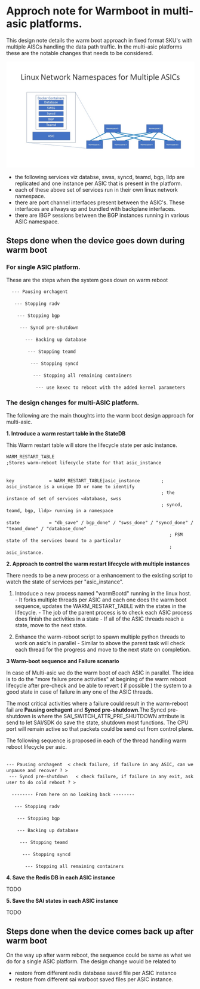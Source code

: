 # Approch note for Warmboot in multi-asic platforms.

This design note details the warm boot approach in fixed format SKU's with multiple AISCs handling the data path traffic.
In the multi-asic platforms these are the notable changes that needs to be considered.

![Multi ASIC namespaces](img/architecture_diagram.jpg)


- the following services viz databse, swss, syncd, teamd, bgp, lldp are replicated and one instance per ASIC that is present in the platform.
- each of these above set of services run in their own linux network namespace.
- there are port channel interfaces present between the ASIC's. These interfaces are allways up and bundled with backplane interfaces.
- there are IBGP sessions between the BGP instances running in various ASIC namespace.

## Steps done when the device goes down during warm boot

### For single ASIC platform.

  These are the steps when the system goes down on warm reboot 

```
  --- Pausing orchagent 
  
   --- Stopping radv
   
    --- Stopping bgp 
    
     --- Syncd pre-shutdown 
      
       --- Backing up database
       
        --- Stopping teamd 
        
         --- Stopping syncd 
         
          --- Stopping all remaining containers 
          
           --- use kexec to reboot with the added kernel parameters

```


### The design changes for multi-ASIC platform.

The following are the main thoughts into the warm boot design approach for multi-asic.

**1. Introduce a warm restart table in the StateDB**

This Warm restart table will store the lifecycle state per asic instance.

```
WARM_RESTART_TABLE
;Stores warm-reboot lifecycle state for that asic_instance


key             = WARM_RESTART_TABLE|asic_instance        ; asic_instance is a unique ID or name to identify
                                                          ; the instance of set of services <database, swss
                                                          ; syncd, teamd, bgp, lldp> running in a namespace

state           = "db_save" / bgp_done" / "swss_done" / "syncd_done" / "teamd_done" / "database_done"
                                                             ; FSM state of the services bound to a particular 
                                                             ; asic_instance.
```


**2. Approach to control the warm restart lifecycle with multiple instances**

There needs to be a new process or a enhancement to the existing script to watch the state of services per "asic_instance".

  1. Introduce a new process named "warmBootd" running in the linux host.
    - It forks multiple threads per ASIC and each one does the warm boot sequence, updates the WARM_RESTART_TABLE with the states in the lifecycle.
    - The job of the parent process is to check each ASIC process does finish the activities in a state 
    - If all of the ASIC threads reach a state, move to the next state.
    
  2. Enhance the warm-reboot script to spawn multiple python threads to work on asic's in parallel 
    - Similar to above the parent task will check each thread for the progress and move to the next state on completion.

**3 Warm-boot sequence and Failure scenario**

   In case of Multi-asic we do the warm boot of each ASIC in parallel. The idea is to do the "more failure prone activities" at begining of the warm reboot lifecycle after pre-check and be able to revert ( if possible ) the system to a good state in case of failure in any one of the ASIC threads.
   
   The most critical activities where a failure could result in the warm-reboot fail are **Pausing orchagent** and **Syncd pre-shutdown**.The Syncd pre-shutdown is where the SAI_SWITCH_ATTR_PRE_SHUTDOWN attribute is send to let SAI/SDK do save the state, shutdown most functions. The CPU port will remain active so that packets could be send out from control plane.

   The following sequence is proposed in each of the thread handling warm reboot lifecycle per asic.
   
   ```
   
  --- Pausing orchagent  < check failure, if failure in any ASIC, can we unpause and recover ? > 
    --- Syncd pre-shutdown   < check failure, if failure in any exit, ask user to do cold reboot ? > 
    
     -------- From here on no looking back -------- 
    
      --- Stopping radv
      
       --- Stopping bgp 
   
       --- Backing up database
       
        --- Stopping teamd 
        
         --- Stopping syncd 
         
          --- Stopping all remaining containers 
   
```
   

**4. Save the Redis DB in each ASIC instance**

TODO
  



**5. Save the SAI states in each ASIC instance**

TODO





## Steps done when the device comes back up after warm boot

On the way up after warm reboot, the sequence could be same as what we do for a single ASIC platform. The design change would be related to 
  - restore from different redis database saved file per ASIC instance
  - restore from different sai warboot saved files per ASIC instance.
 

